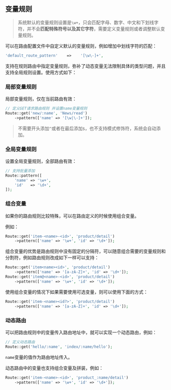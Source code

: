 ## 变量规则

> 系统默认的变量规则设置是`\w+`，只会匹配字母、数字、中文和下划线字符，并不会**匹配特殊符号以及其它字符**，需要定义变量规则或者调整默认变量规则。

可以在路由配置文件中自定义默认的变量规则，例如增加中划线字符的匹配：

```php
'default_route_pattern'    =>    '[\w\-]+',
```

支持在规则路由中指定变量规则，弥补了动态变量无法限制具体的类型问题，并且支持全局规则设置。使用方式如下：

### 局部变量规则

局部变量规则，仅在当前路由有效：

```php
// 定义GET请求路由规则 并设置name变量规则
Route::get('new/:name', 'News/read')
    ->pattern(['name' => '[\w|\-]+']);
```

> 不需要开头添加`^`或者在最后添加`$`，也不支持模式修饰符，系统会自动添加。

### 全局变量规则

设置全局变量规则，全部路由有效：

```php
// 支持批量添加
Route::pattern([
    'name' => '\w+',
    'id'   => '\d+',
]);
```

### 组合变量

如果你的路由规则比较特殊，可以在路由定义的时候使用组合变量。

例如：

```php
Route::get('item-<name>-<id>', 'product/detail')
    ->pattern(['name' => '\w+', 'id' => '\d+']);
```

组合变量的优势是路由规则中没有固定的分隔符，可以随意组合需要的变量规则和分割符，例如路由规则改成如下一样可以支持：

```php
Route::get('item<name><id>', 'product/detail')
    ->pattern(['name' => '[a-zA-Z]+', 'id' => '\d+']);
Route::get('item@<name>-<id>', 'product/detail')
    ->pattern(['name' => '\w+', 'id' => '\d+']);
```

使用组合变量的情况下如果需要使用可选变量，则可以使用下面的方式：

```php
Route::get('item-<name><id?>', 'product/detail')
    ->pattern(['name' => '[a-zA-Z]+', 'id' => '\d+']);
```

### 动态路由

可以把路由规则中的变量传入路由地址中，就可以实现一个动态路由，例如：

```php
// 定义动态路由
Route::get('hello/:name', 'index/:name/hello');
```

`name`变量的值作为路由地址传入。

动态路由中的变量也支持组合变量及拼装，例如：

```php
Route::get('item-<name>-<id>', 'product_:name/detail')
    ->pattern(['name' => '\w+', 'id' => '\d+']);
```



